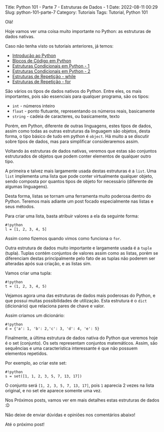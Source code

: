 Title: Python 101 - Parte 7 - Estruturas de Dados - 1
Date: 2022-08-11 00:29
Slug: python-101-parte-7
Category: Tutoriais
Tags: Tutorial, Python 101

Olá!

Hoje vamos ver uma coisa muito importante no Python: as estruturas de dados nativas.

Caso não tenha visto os tutoriais anteriores, já temos:

* [Introdução ao Python]({filename}/Tutoriais/python101.md)
* [Blocos de Código em Python]({filename}/Tutoriais/python101.2.md)
* [Estruturas Condicionais em Python - 1]({filename}/Tutoriais/python101.3.md)
* [Estruturas Condicionais em Python - 2]({filename}/Tutoriais/python101.4.md)
* [Estruturas de Repetição - while]({filename}/Tutoriais/python101.5.md)
* [Estruturas de Repetição - for]({filename}/Tutoriais/python101.6.md)

São vários os tipos de dados nativos do Python. Entre eles, os mais importantes, pois são essenciais para qualquer programa, são os tipos:

* `int` - números inteiro
* `float` - ponto flutuante, representando os números reais, basicamente
* `string` - cadeia de caracteres, ou basicamente, texto

Porém, em Python, diferente de outras linguagens, estes tipos de dados, assim como todas as outras estruturas da linguagem são objetos, desta forma, o tipo básico de tudo em python é `object`. Há muito a se discutir sobre tipos de dados, mas para simplificar consideraremos assim.

Voltando às estruturas de dados nativas, veremos que estas são conjuntos estruturados de objetos que podem conter elementos de qualquer outro tipo.

A primeira e talvez mais largamente usada destas estruturas é a `list`. Uma `list` implementa uma lista que pode conter virtualmente qualquer objeto, sendo composta por quantos tipos de objeto for necessário (diferente de algumas linguagens).

Desta forma, listas se tornam uma ferramenta muito poderosa dentro do Python. Teremos mais adiante um post focado especialmente nas listas e seus métodos.

Para criar uma lista, basta atribuir valores a ela da seguinte forma:

    #!python
    l = [1, 2, 3, 4, 5]

Assim como fizemos quando vimos como funciona o `for`.

Outra estrutura de dados muito importante e largamente usada é a `tuple` (tupla). Tuplas contém conjuntos de valores assim como as listas, porém se diferenciam destas principalmente pelo fato de as tuplas não poderem ser alteradas após sua criação, e as listas sim.

Vamos criar uma tupla:

    #!python
    t = (1, 2, 3, 4, 5)

Vejamos agora uma das estruturas de dados mais poderosas do Python, e que possui muitas possibilidades de utilização. Esta estrutura é o `dict` (dicionário) que relaciona pares de chave e valor.

Assim criamos um dicionário:

    #!python
    d = {'a': 1, 'b': 2,'c': 3, 'd': 4, 'e': 5}

Finalmente, a última estrutura de dados nativa do Python que veremos hoje é o set (conjunto). Os sets representam conjuntos matemáticos. Assim, são sequências e uma característica interessante é que não possuem elementos repetidos.

Por exemplo, ao criar este set:

    #!python
    s = set([1, 1, 2, 3, 5, 7, 13, 17])

O conjunto será `[1, 2, 3, 5, 7, 13, 17]`, pois `1` aparecia 2 vezes na lista original, e no set ele aparece somente uma vez.

Nos Próximos posts, vamos ver em mais detalhes estas estruturas de dados :D

Não deixe de enviar dúvidas e opiniões nos comentários abaixo!

Até o próximo post!